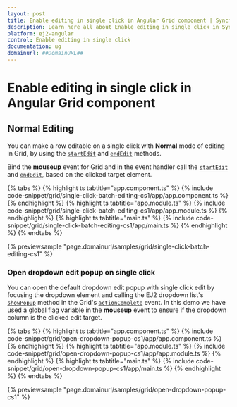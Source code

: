 ```yaml
---
layout: post
title: Enable editing in single click in Angular Grid component | Syncfusion
description: Learn here all about Enable editing in single click in Syncfusion Angular Grid component of Syncfusion Essential JS 2 and more.
platform: ej2-angular
control: Enable editing in single click 
documentation: ug
domainurl: ##DomainURL##
---
```


# Enable editing in single click in Angular Grid component

## Normal Editing

You can make a row editable on a single click with **Normal** mode of editing in Grid, by using the [`startEdit`](https://ej2.syncfusion.com/angular/documentation/api/grid/#startedit) and [`endEdit`](https://ej2.syncfusion.com/angular/documentation/api/grid/#endedit) methods.

Bind the **mouseup** event for Grid and in the event handler call the [`startEdit`](https://ej2.syncfusion.com/angular/documentation/api/grid/#startedit) and [`endEdit`](https://ej2.syncfusion.com/angular/documentation/api/grid/#endedit), based on the clicked target element.

{% tabs %}
{% highlight ts tabtitle="app.component.ts" %}
{% include code-snippet/grid/single-click-batch-editing-cs1/app/app.component.ts %}
{% endhighlight %}
{% highlight ts tabtitle="app.module.ts" %}
{% include code-snippet/grid/single-click-batch-editing-cs1/app/app.module.ts %}
{% endhighlight %}
{% highlight ts tabtitle="main.ts" %}
{% include code-snippet/grid/single-click-batch-editing-cs1/app/main.ts %}
{% endhighlight %}
{% endtabs %}
  
{% previewsample "page.domainurl/samples/grid/single-click-batch-editing-cs1" %}

### Open dropdown edit popup on single click

You can open the default dropdown edit popup with single click edit by focusing the dropdown element and calling the EJ2 dropdown list's [`showPopup`](https://ej2.syncfusion.com/angular/documentation/api/drop-down-list/#showpopup) method in the Grid's [`actionComplete`](https://ej2.syncfusion.com/angular/documentation/api/grid/#actioncomplete) event. In this demo we have used a global flag variable in the **mouseup** event to ensure if the dropdown column is the clicked edit target.

{% tabs %}
{% highlight ts tabtitle="app.component.ts" %}
{% include code-snippet/grid/open-dropdown-popup-cs1/app/app.component.ts %}
{% endhighlight %}
{% highlight ts tabtitle="app.module.ts" %}
{% include code-snippet/grid/open-dropdown-popup-cs1/app/app.module.ts %}
{% endhighlight %}
{% highlight ts tabtitle="main.ts" %}
{% include code-snippet/grid/open-dropdown-popup-cs1/app/main.ts %}
{% endhighlight %}
{% endtabs %}
  
{% previewsample "page.domainurl/samples/grid/open-dropdown-popup-cs1" %}